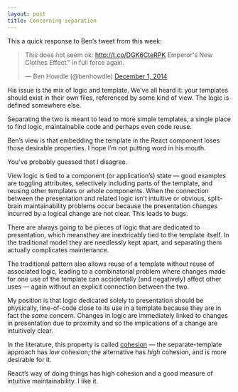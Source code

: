 ```yaml
---
layout: post
title: Concerning separation
---
```

This a quick response to Ben’s tweet from this week:

<blockquote class="twitter-tweet" lang="en"><p>This does not seem ok:&#10;&#10;<a href="http://t.co/DGK6CteRPK">http://t.co/DGK6CteRPK</a>&#10;&#10;Emperor&#39;s New Clothes Effect™ in full force again.</p>&mdash; Ben Howdle (@benhowdle) <a href="https://twitter.com/benhowdle/status/539454010387070977">December 1, 2014</a></blockquote>
<script async src="//platform.twitter.com/widgets.js" charset="utf-8"></script>

His issue is the mix of logic and template. We’ve all heard it: your templates should exist in their own files, referenced by some kind of view. The logic is defined somewhere else.

Separating the two is meant to lead to more simple templates, a single place to find logic, maintainabile code and perhaps even code reuse.

Ben’s view is that embedding the template in the React component loses those desirable properties. I hope I’m not putting word in his mouth.

You've probably guessed that I disagree.

View logic is tied to a component (or application’s) state — good examples are toggling attributes, selectively including parts of the template, and reusing other templates or whole components. When the connection between the presentation and related logic isn’t intuitive or obvious, split-brain maintainability problems occur because the presentation changes incurred by a logical change are not clear. This leads to bugs.

There are always going to be pieces of logic that are dedicated to presentation, which meansthey are inextricably tied to the template itself. In the traditional model they are needlessly kept apart, and separating them actually complicates maintenance.

The traditional pattern also allows reuse of a template without reuse of associated logic, leading to a combinatorial problem where changes made for one use of the template can accidentally (and negatively) affect other uses — again without an explicit connection between the two.

My position is that logic dedicated solely to presentation should be physically, line-of-code close to its use in a template because they are in fact the *same* concern. Changes in logic are immediately linked to changes in presentation due to proximity and so the implications of a change are intuitively clear.

In the literature, this property is called [cohesion](http://en.wikipedia.org/wiki/Cohesion_%28computer_science%29) — the separate-template approach has *low* cohesion; the alternative has *high* cohesion, and is more desirable for it.

React’s way of doing things has high cohesion and a good measure of intuitive maintainability. I like it.
